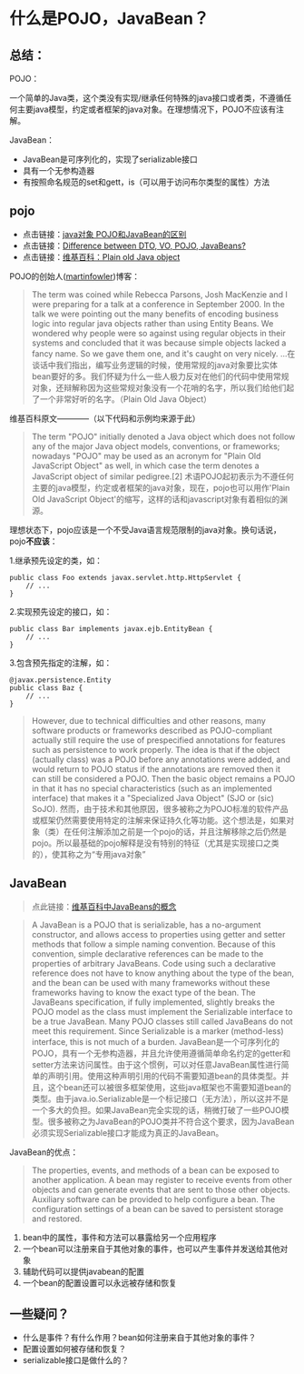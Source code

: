 ﻿# 什么是POJO，JavaBean？

## 总结：
POJO：

一个简单的Java类，这个类没有实现/继承任何特殊的java接口或者类，不遵循任何主要java模型，约定或者框架的java对象。在理想情况下，POJO不应该有注解。

JavaBean：

- JavaBean是可序列化的，实现了serializable接口
- 具有一个无参构造器
- 有按照命名规范的set和gett，is（可以用于访问布尔类型的属性）方法

## pojo

- 点击链接：[java对象 POJO和JavaBean的区别](http://www.jianshu.com/p/224489dfdec8)
- 点击链接：[Difference between DTO, VO, POJO, JavaBeans?](https://stackoverflow.com/questions/1612334/difference-between-dto-vo-pojo-javabeans)
- 点击链接：[维基百科：Plain old Java object](https://en.wikipedia.org/wiki/Plain_old_Java_object)

POJO的创始人([martinfowler](https://www.martinfowler.com/bliki/POJO.html))博客：
> The term was coined while Rebecca Parsons, Josh MacKenzie and I were preparing for a talk at a conference in September 2000. In the talk we were pointing out the many benefits of encoding business logic into regular java objects rather than using Entity Beans. We wondered why people were so against using regular objects in their systems and concluded that it was because simple objects lacked a fancy name. So we gave them one, and it's caught on very nicely.
...在谈话中我们指出，编写业务逻辑的时候，使用常规的java对象要比实体bean要好的多。我们怀疑为什么一些人极力反对在他们的代码中使用常规对象，还辩解称因为这些常规对象没有一个花哨的名字，所以我们给他们起了一个非常好听的名字。（Plain Old Java Object）

维基百科原文————（以下代码和示例均来源于此）
> The term "POJO" initially denoted a Java object which does not follow any of the major Java object models, conventions, or frameworks; nowadays "POJO" may be used as an acronym for "Plain Old JavaScript Object" as well, in which case the term denotes a JavaScript object of similar pedigree.[2]
术语POJO起初表示为不遵任何主要的java模型，约定或者框架的java对象，现在，pojo也可以用作'Plain Old JavaScript Object'的缩写，这样的话和javascript对象有着相似的渊源。

理想状态下，pojo应该是一个不受Java语言规范限制的java对象。换句话说，pojo<strong>不应该</strong>：

1.继承预先设定的类，如：
```
public class Foo extends javax.servlet.http.HttpServlet {
    // ...
}
```
2.实现预先设定的接口，如：
```
public class Bar implements javax.ejb.EntityBean {
    // ...
}
```
3.包含预先指定的注解，如：
```
@javax.persistence.Entity
public class Baz {
    // ...
}
```

>However, due to technical difficulties and other reasons, many software products or frameworks described as POJO-compliant actually still require the use of prespecified annotations for features such as persistence to work properly. The idea is that if the object (actually class) was a POJO before any annotations were added, and would return to POJO status if the annotations are removed then it can still be considered a POJO. Then the basic object remains a POJO in that it has no special characteristics (such as an implemented interface) that makes it a "Specialized Java Object" (SJO or (sic) SoJO).
然而，由于技术和其他原因，很多被称之为POJO标准的软件产品或框架仍然需要使用特定的注解来保证持久化等功能。这个想法是，如果对象（类）在任何注解添加之前是一个pojo的话，并且注解移除之后仍然是pojo。所以最基础的pojo解释是没有特别的特征（尤其是实现接口之类的），使其称之为“专用java对象”


## JavaBean

> 点此链接：[维基百科中JavaBeans的概念](https://en.wikipedia.org/wiki/JavaBeans)

>A JavaBean is a POJO that is serializable, has a no-argument constructor, and allows access to properties using getter and setter methods that follow a simple naming convention. Because of this convention, simple declarative references can be made to the properties of arbitrary JavaBeans. Code using such a declarative reference does not have to know anything about the type of the bean, and the bean can be used with many frameworks without these frameworks having to know the exact type of the bean. The JavaBeans specification, if fully implemented, slightly breaks the POJO model as the class must implement the Serializable interface to be a true JavaBean. Many POJO classes still called JavaBeans do not meet this requirement. Since Serializable is a marker (method-less) interface, this is not much of a burden.
JavaBean是一个可序列化的POJO，具有一个无参构造器，并且允许使用遵循简单命名约定的getter和setter方法来访问属性。由于这个惯例，可以对任意JavaBean属性进行简单的声明引用。使用这种声明引用的代码不需要知道bean的具体类型。并且，这个bean还可以被很多框架使用，这些java框架也不需要知道bean的类型。由于java.io.Serializable是一个标记接口（无方法），所以这并不是一个多大的负担。如果JavaBean完全实现的话，稍微打破了一些POJO模型。很多被称之为JavaBean的POJO类并不符合这个要求，因为JavaBean必须实现Serializable接口才能成为真正的JavaBean。

JavaBean的优点：

>The properties, events, and methods of a bean can be exposed to another application.
A bean may register to receive events from other objects and can generate events that are sent to those other objects.
Auxiliary software can be provided to help configure a bean.
The configuration settings of a bean can be saved to persistent storage and restored.
1. bean中的属性，事件和方法可以暴露给另一个应用程序
2. 一个bean可以注册来自于其他对象的事件，也可以产生事件并发送给其他对象
3. 辅助代码可以提供javabean的配置
4. 一个bean的配置设置可以永远被存储和恢复

## 一些疑问？

- 什么是事件？有什么作用？bean如何注册来自于其他对象的事件？
- 配置设置如何被存储和恢复？
- serializable接口是做什么的？
